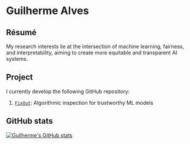 # Guilherme Alves

## Résumé

My research interests lie at the intersection of machine learning, fairness, and interpretability, aiming to create more equitable and transparent AI systems.

## Project

I currently develop the following GitHub repository:
1. [`FixOut`](https://github.com/fixouttech/fixout): Algorithmic inspection for trustworthy ML models

<!--
- 🔭 I’m currently working on ...
- 🌱 I’m currently learning ...
- 👯 I’m looking to collaborate on ...
- 🤔 I’m looking for help with ...
- 💬 Ask me about ...
- 📫 How to reach me: ...
- 😄 Pronouns: He/him
- ⚡ Fun fact: ...
-->

## GitHub stats

[![Guilherme's GitHub stats](https://github-readme-stats.vercel.app/api?username=asilvaguilherme)](https://github.com/anuraghazra/github-readme-stats)
